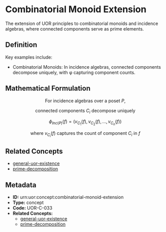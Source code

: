 # Combinatorial Monoid Extension

The extension of UOR principles to combinatorial monoids and incidence algebras, where connected components serve as prime elements.

## Definition

Key examples include:

- Combinatorial Monoids: In incidence algebras, connected components decompose uniquely, with φ capturing component counts.

## Mathematical Formulation

$$
\text{For incidence algebras over a poset } P,
$$

$$
\text{connected components } C_i \text{ decompose uniquely}
$$

$$
\phi_{Inc(P)}(f) = (v_{C_1}(f), v_{C_2}(f), \ldots, v_{C_n}(f))
$$

$$
\text{where } v_{C_i}(f) \text{ captures the count of component } C_i \text{ in } f
$$

## Related Concepts

- [general-uor-existence](./general-uor-existence.md)
- [prime-decomposition](./prime-decomposition.md)

## Metadata

- **ID:** urn:uor:concept:combinatorial-monoid-extension
- **Type:** concept
- **Code:** UOR-C-033
- **Related Concepts:**
  - [general-uor-existence](./general-uor-existence.md)
  - [prime-decomposition](./prime-decomposition.md)
